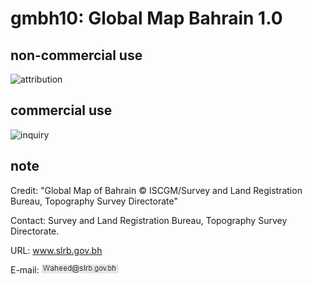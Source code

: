 # gmbh10: Global Map Bahrain 1.0
## non-commercial use
![attribution](https://globalmaps.github.io/globalmaps/attribution.png)
## commercial use
![inquiry](https://globalmaps.github.io/globalmaps/inquiry.png)

## note
Credit: "Global Map of Bahrain © ISCGM/Survey and Land Registration Bureau, Topography Survey Directorate"

Contact: Survey and Land Registration Bureau, Topography Survey Directorate.

URL: www.slrb.gov.bh

E-mail: ![email](email.png)

